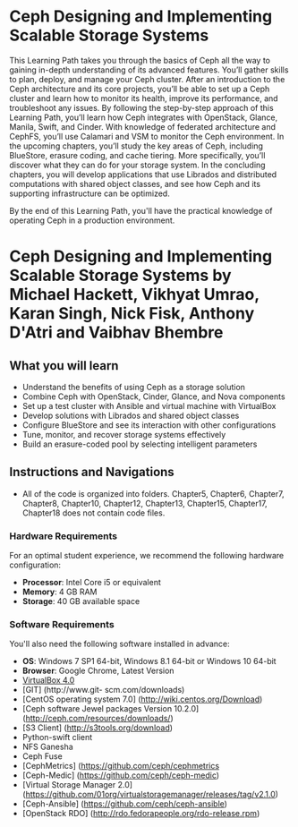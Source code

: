 # Ceph Designing and Implementing Scalable Storage Systems
This Learning Path takes you through the basics of Ceph all the way to gaining in-depth understanding of its advanced features. You’ll gather skills to plan, deploy, and manage your Ceph cluster. After an introduction to the Ceph architecture and its core projects, you’ll be able to set up a Ceph cluster and learn how to monitor its health, improve its performance, and troubleshoot any issues. By following the step-by-step approach of this Learning Path, you’ll learn how Ceph integrates with OpenStack, Glance, Manila, Swift, and Cinder. With knowledge of federated architecture and CephFS, you’ll use Calamari and VSM to monitor the Ceph environment. In the upcoming chapters, you’ll study the key areas of Ceph, including BlueStore, erasure coding, and cache tiering. More specifically, you’ll discover what they can do for your storage system. In the concluding chapters, you will develop applications that use Librados and distributed computations with shared object classes, and see how Ceph and its supporting infrastructure can be optimized. 

By the end of this Learning Path, you'll have the practical knowledge of operating Ceph in a production environment.
<br>
# Ceph Designing and Implementing Scalable Storage Systems by **Michael Hackett, Vikhyat Umrao, Karan Singh, Nick Fisk, Anthony D'Atri and Vaibhav Bhembre**

## What you will learn
* Understand the benefits of using Ceph as a storage solution
* Combine Ceph with OpenStack, Cinder, Glance, and Nova components
* Set up a test cluster with Ansible and virtual machine with VirtualBox
* Develop solutions with Librados and shared object classes
* Configure BlueStore and see its interaction with other configurations
* Tune, monitor, and recover storage systems effectively
* Build an erasure-coded pool by selecting intelligent parameters

## Instructions and Navigations
* All of the code is organized into folders. Chapter5, Chapter6, Chapter7, Chapter8, Chapter10, Chapter12, Chapter13, Chapter15, Chapter17, Chapter18 does not contain code files.

### Hardware Requirements
For an optimal student experience, we recommend the following hardware configuration:
* **Processor**: Intel Core i5 or equivalent
* **Memory**: 4 GB RAM
* **Storage**: 40 GB available space

### Software Requirements
You'll also need the following software installed in advance:
* **OS**: Windows 7 SP1 64-bit, Windows 8.1 64-bit or Windows 10 64-bit
* **Browser**: Google Chrome, Latest Version
* [VirtualBox 4.0](https://www.virtualbox.org/wiki/Downloads)
* [GIT] (http://www.git- scm.com/downloads)
* [CentOS operating system 7.0] (http://wiki.centos.org/Download)
* [Ceph software Jewel packages Version 10.2.0] (http://ceph.com/resources/downloads/)
* [S3 Client] (http://s3tools.org/download)
* Python-swift client
* NFS Ganesha
* Ceph Fuse
* [CephMetrics] (https://github.com/ceph/cephmetrics
* [Ceph-Medic] (https://github.com/ceph/ceph-medic)
* [Virtual Storage Manager 2.0] (https://github.com/01org/virtualstoragemanager/releases/tag/v2.1.0)
* [Ceph-Ansible] (https://github.com/ceph/ceph-ansible)
* [OpenStack RDO] (http://rdo.fedorapeople.org/rdo-release.rpm)


